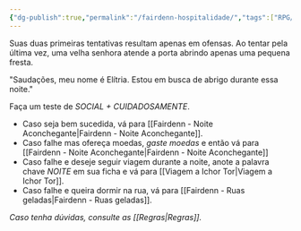 ```yaml
---
{"dg-publish":true,"permalink":"/fairdenn-hospitalidade/","tags":["RPG/livro-jogo/Aasthar/story-points"],"created":"2024-12-06T15:10:04.526-05:00","updated":"2025-01-08T16:14:25.669-05:00"}
---
```



Suas duas primeiras tentativas resultam apenas em ofensas. Ao tentar pela última vez, uma velha senhora atende a porta abrindo apenas uma pequena fresta.

"Saudações, meu nome é Elítria. Estou em busca de abrigo durante essa noite."

Faça um teste de *SOCIAL + CUIDADOSAMENTE*.

- Caso seja bem sucedida, vá para [[Fairdenn - Noite Aconchegante\|Fairdenn - Noite Aconchegante]].
- Caso falhe mas ofereça moedas, *gaste moedas* e então vá para [[Fairdenn - Noite Aconchegante\|Fairdenn - Noite Aconchegante]]
- Caso falhe e deseje seguir viagem durante a noite, anote a palavra chave *NOITE* em sua ficha e vá para [[Viagem a Ichor Tor\|Viagem a Ichor Tor]].
- Caso falhe e queira dormir na rua, vá para [[Fairdenn - Ruas geladas\|Fairdenn - Ruas geladas]].

*Caso tenha dúvidas, consulte as [[Regras\|Regras]].*
